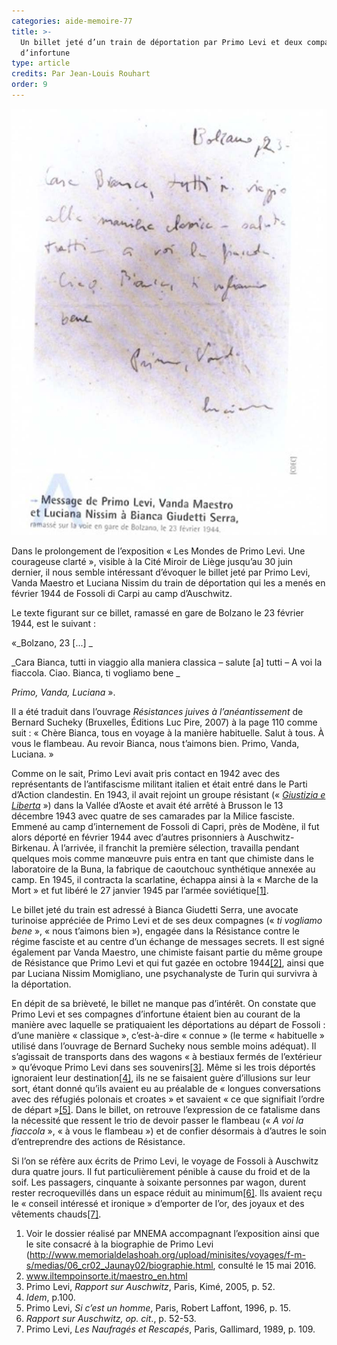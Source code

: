 ```yaml
---
categories: aide-memoire-77
title: >-
  Un billet jeté d’un train de déportation par Primo Levi et deux compagnes
  d’infortune
type: article
credits: Par Jean-Louis Rouhart
order: 9
---
```

![note de Primo Levi](/assets/uploads/am-77-notte-de-primo-levi.jpg)





Dans le prolongement de l’exposition « Les Mondes de Primo Levi. Une courageuse clarté », visible à la Cité Miroir de Liège jusqu’au 30 juin dernier, il nous semble intéressant d’évoquer le billet jeté par Primo Levi, Vanda Maestro et Luciana Nissim du train de déportation qui les a menés en février 1944 de Fossoli di Carpi au camp d’Auschwitz.



Le texte figurant sur ce billet, ramassé en gare de Bolzano le 23 février 1944, est le suivant :



«_Bolzano, 23 \[...]
_

_Cara Bianca, tutti in viaggio alla maniera classica – salute \[a] tutti – A voi la fiaccola. Ciao. Bianca, ti vogliamo bene
_

_Primo, Vanda, Luciana_ ».



Il a été traduit dans l’ouvrage _Résistances juives à l’anéantissement_ de Bernard Sucheky (Bruxelles, Éditions Luc Pire, 2007) à la page 110 comme suit : « Chère Bianca, tous en voyage à la manière habituelle. Salut à tous. À vous le flambeau. Au revoir Bianca, nous t’aimons bien. Primo, Vanda, Luciana. »  

Comme on le sait, Primo Levi avait pris contact en 1942 avec des représentants de l’antifascisme militant italien et était entré dans le Parti d’Action clandestin. En 1943, il avait rejoint un groupe résistant (« [_Giustizia e Liberta_](https://fr.wikipedia.org/wiki/Giustizia_e_Libert%C3%A0) ») dans la Vallée d’Aoste et avait été arrêté à Brusson le 13 décembre 1943 avec quatre de ses camarades par la Milice fasciste. Emmené au camp d’internement de Fossoli di Capri, près de Modène, il fut alors déporté en février 1944 avec d’autres prisonniers à Auschwitz-Birkenau. À l’arrivée, il franchit la première sélection, travailla pendant quelques mois comme manœuvre puis entra en tant que chimiste dans le laboratoire de la Buna, la fabrique de caoutchouc synthétique annexée au camp. En 1945, il contracta la scarlatine, échappa ainsi à la « Marche de la Mort » et fut libéré le 27 janvier 1945 par l’armée soviétique[[1]](#footnote-1).

Le billet jeté du train est adressé à Bianca Giudetti Serra, une avocate turinoise appréciée de Primo Levi et de ses deux compagnes (« _ti vogliamo bene_ », « nous t’aimons bien »), engagée dans la Résistance contre le régime fasciste et au centre d’un échange de messages secrets. Il est signé également par Vanda Maestro, une chimiste faisant partie du même groupe de Résistance que Primo Levi et qui fut gazée en octobre 1944[[2]](#footnote-2), ainsi que par Luciana Nissim Momigliano, une psychanalyste de Turin qui survivra à la déportation.

En dépit de sa brièveté, le billet ne manque pas d’intérêt. On constate que Primo Levi et ses compagnes d’infortune étaient bien au courant de la manière avec laquelle se pratiquaient les déportations au départ de Fossoli : d’une manière « classique », c’est-à-dire « connue » (le terme  « habituelle » utilisé dans l’ouvrage de Bernard Sucheky nous semble moins adéquat). Il s’agissait de transports dans des wagons « à bestiaux fermés de l’extérieur » qu’évoque Primo Levi dans ses souvenirs[[3]](#footnote-3). Même si les trois déportés ignoraient leur destination[[4]](#footnote-4), ils ne se faisaient guère d’illusions sur leur sort, étant donné qu’ils avaient eu au préalable de « longues conversations avec des réfugiés polonais et croates » et savaient « ce que signifiait l’ordre de départ »[[5]](#footnote-5). Dans le billet, on retrouve l’expression de ce fatalisme dans la nécessité que ressent le trio de devoir passer le flambeau (« _A voi la fiaccola_ », « à vous le flambeau ») et de confier désormais à d’autres le soin d’entreprendre des actions de Résistance.

Si l’on se réfère aux écrits de Primo Levi, le voyage de Fossoli à Auschwitz dura quatre jours. Il fut particulièrement pénible à cause du froid et de la soif. Les passagers, cinquante à soixante personnes par wagon, durent rester recroquevillés dans un espace réduit au minimum[[6]](#footnote-6). Ils avaient reçu le « conseil intéressé et ironique » d’emporter de l’or, des joyaux et des vêtements chauds[[7]](#footnote-7).  



 



1. Voir le dossier réalisé par MNEMA accompagnant l’exposition ainsi que le site consacré à la biographie de Primo Levi   (<http://www.memorialdelashoah.org/upload/minisites/voyages/f-m-s/medias/06_cr02_Jaunay02/biographie.html>, consulté le 15 mai 2016.
2. [www.iltempoinsorte.it/maestro_en.html
](http://www.iltempoinsorte.it/maestro_en.html)
3. Primo Levi, _Rapport sur Auschwitz_, Paris, Kimé, 2005, p. 52.
4. _Idem_, p.100.
5. Primo Levi, _Si c’est un homme_, Paris, Robert Laffont, 1996, p. 15.
6. _Rapport sur Auschwitz, op. cit_., p. 52-53.
7. Primo Levi, _Les Naufragés et Rescapés_, Paris, Gallimard, 1989, p. 109.
